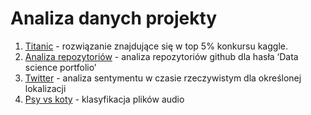 # Analiza danych projekty

1. [Titanic](https://nbviewer.jupyter.org/github/wojciech-wojcik/portfolio/blob/master/Titanic.ipynb) - rozwiązanie znajdujące się w top 5% konkursu kaggle.
2. [Analiza repozytoriów](https://github.com/wojciech-wojcik/portfolio/blob/master/Repozytoria/) - analiza repozytoriów github dla hasła ‘Data science portfolio’
3. [Twitter](https://github.com/wojciech-wojcik/portfolio/blob/master/Twitter/) - analiza sentymentu w czasie rzeczywistym dla określonej lokalizacji
4. [Psy vs koty](https://nbviewer.jupyter.org/github/wojciech-wojcik/portfolio/blob/master/Klasyfikacja_audio.ipynb) - klasyfikacja plików audio